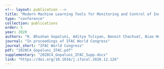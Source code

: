 ```yaml
---
<!-- layout: publication -->
title: "Modern Machine Learning Tools for Monitoring and Control of Industrial Processes: A Survey"
type: "conference"
collection: publications
order: 5
year: 2020
authors: "R. Bhushan Gopaluni, Aditya Tulsyan, Benoit Chachuat, Biao Huang, Jong Min Lee, Faraz Amjad, Seshu Kumar Damarla, Jong Woo Kim, Nathan P. Lawrence"
journal: "In proceedings of IFAC World Congress"
journal_short: "IFAC World Congress"
pdf: "2020C4_Gopaluni_IFAC.pdf"
supplementary: "2020C4_Gopaluni_IFAC_Supp.docx"
link: "https://doi.org/10.1016/j.ifacol.2020.12.126"
---
```

